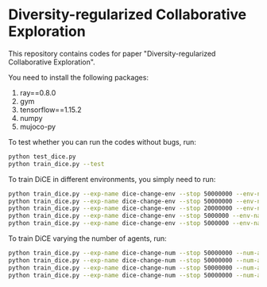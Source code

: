 # Diversity-regularized Collaborative Exploration

This repository contains codes for paper "Diversity-regularized Collaborative Exploration". 

You need to install the following packages:

1. ray==0.8.0
2. gym
3. tensorflow==1.15.2
4. numpy
5. mujoco-py

To test whether you can run the codes without bugs, run:

```bash
python test_dice.py
python train_dice.py --test
```

To train DiCE in different environments, you simply need to run:

```bash
python train_dice.py --exp-name dice-change-env --stop 50000000 --env-name Walker2d-v3 --num-gpus 2
python train_dice.py --exp-name dice-change-env --stop 50000000 --env-name Hopper-v3 --num-gpus 2
python train_dice.py --exp-name dice-change-env --stop 20000000 --env-name Humanoid-v3 --num-gpus 2
python train_dice.py --exp-name dice-change-env --stop 5000000 --env-name Ant-v3 --num-gpus 2
python train_dice.py --exp-name dice-change-env --stop 5000000 --env-name HalfCheetah-v3 --num-gpus 2
```

To train DiCE varying the number of agents, run:

```bash
python train_dice.py --exp-name dice-change-num --stop 50000000 --num-agents 1 --num-gpus 2
python train_dice.py --exp-name dice-change-num --stop 50000000 --num-agents 3 --num-gpus 2
python train_dice.py --exp-name dice-change-num --stop 50000000 --num-agents 7 --num-gpus 2
python train_dice.py --exp-name dice-change-num --stop 50000000 --num-agents 10 --num-gpus 2
```
